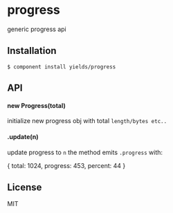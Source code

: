 
# progress

  generic progress api

## Installation

    $ component install yields/progress

## API

#### new Progress(total)

initialize new progress obj with total `length/bytes etc..`

#### .update(n)

update progress to `n`
the method emits `.progress` with:

{
  total: 1024,
  progress: 453,
  percent: 44
}


## License

  MIT
